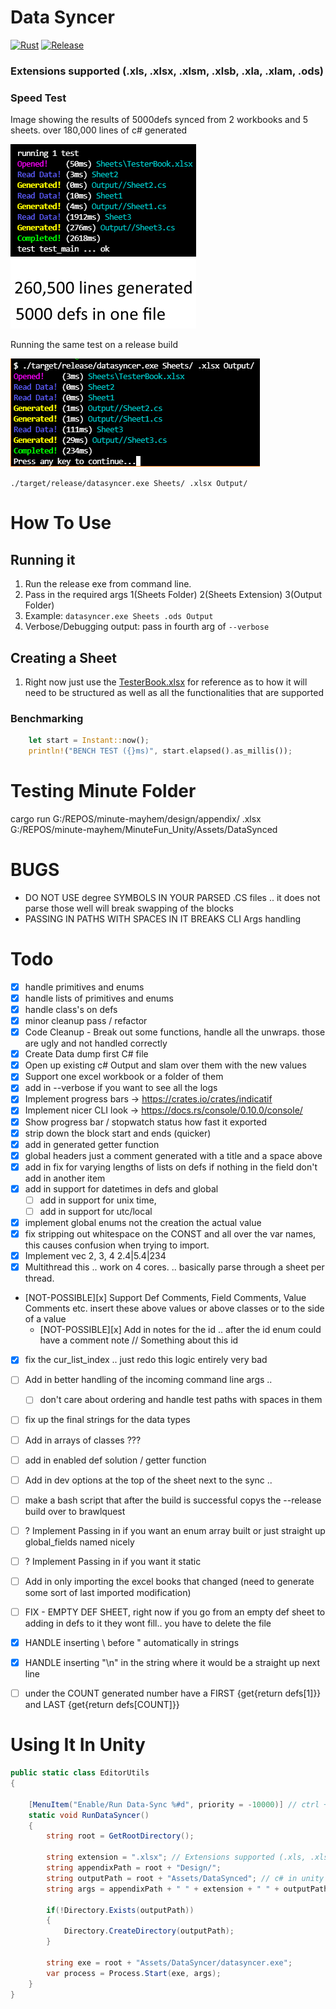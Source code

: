 # Data Syncer
[![Rust](https://github.com/JustinMorritt/DataSyncer/actions/workflows/rust.yml/badge.svg)](https://github.com/JustinMorritt/DataSyncer/actions/workflows/rust.yml)
[![Release](https://github.com/JustinMorritt/DataSyncer/actions/workflows/Release.yml/badge.svg)](https://github.com/JustinMorritt/DataSyncer/actions/workflows/Release.yml)
### Extensions supported (.xls, .xlsx, .xlsm, .xlsb, .xla, .xlam, .ods)

### Speed Test
Image showing the results of 5000defs synced from 2 workbooks and 5 sheets. over 180,000 lines of c# generated

![img](!pics/test5000DefsOneFile.png)

Running the same test on a release build

![img](!pics/release5000DefsOneFile.png)

`./target/release/datasyncer.exe Sheets/ .xlsx Output/`


# How To Use
## Running it
1. Run the release exe from command line.
2. Pass in the required args  1(Sheets Folder) 2(Sheets Extension) 3(Output Folder)
3. Example: `datasyncer.exe Sheets .ods Output`
4. Verbose/Debugging output: pass in fourth arg of `--verbose`
## Creating a Sheet
1. Right now just use the [TesterBook.xlsx](Sheets/TesterBook.xlsx) for reference as to how it will need to be structured as well as all the functionalities that are supported

### Benchmarking
```rust
    let start = Instant::now();
    println!("BENCH TEST ({}ms)", start.elapsed().as_millis());
```

# Testing Minute Folder 
cargo run G:/REPOS/minute-mayhem/design/appendix/ .xlsx G:/REPOS/minute-mayhem/MinuteFun_Unity/Assets/DataSynced

# BUGS
- DO NOT USE degree SYMBOLS IN YOUR PARSED .CS files .. it does not parse those well will break swapping of the blocks
- PASSING IN PATHS WITH SPACES IN IT BREAKS CLI Args handling

# Todo
- [x] handle primitives and enums
- [x] handle lists of primitives and enums
- [x] handle class's on defs
- [x] minor cleanup pass / refactor
- [x] Code Cleanup - Break out some functions, handle all the unwraps. those are ugly and not handled correctly
- [x] Create Data dump first  C# file
- [x] Open up existing c# Output and slam over them with the new values
- [x] Support one excel workbook or a folder of them
- [x] add in --verbose if you want to see all the logs
- [x] Implement progress bars -> https://crates.io/crates/indicatif
- [x] Implement nicer CLI look -> https://docs.rs/console/0.10.0/console/
- [x] Show progress bar / stopwatch status how fast it exported
- [x] strip down the block start and ends (quicker)
- [x] add in generated getter function
- [x] global headers just a comment generated with a title and a space above
- [x] add in fix for varying lengths of lists on defs if nothing in the field don't add in another item
- [x] add in support for datetimes in defs and global
  - [ ] add in support for unix time, 
  - [ ] add in support for utc/local
- [x] implement global enums not the creation the actual value
- [x] fix stripping out whitespace on the CONST and all over the var names, this causes confusion when trying to import.
- [x] Implement vec 2, 3, 4    2.4|5.4|234
- [x] Multithread this .. work on 4 cores. .. basically parse through a sheet per thread.
- [NOT-POSSIBLE][x] Support Def Comments, Field Comments, Value Comments etc. insert these above values or above classes or to the side of a value
  - [NOT-POSSIBLE][x] Add in notes for the id .. after the id enum could have a comment note // Something about this id
- [x] fix the cur_list_index .. just redo this logic entirely very bad
- [ ] Add in better handling of the incoming command line args ..
  - [ ] don't care about ordering and handle test paths with spaces in them
- [ ] fix up the final strings for the data types
- [ ] Add in arrays of classes ???
- [ ] add in enabled def solution / getter function
- [ ] Add in dev options at the top of the sheet next to the sync ..
- [ ] make a bash script that after the build is successful copys the --release build over to brawlquest
- [ ] ? Implement Passing in if you want an enum array built or just straight up global_fields named nicely  
- [ ] ? Implement Passing in if you want it static
- [ ] Add in only importing the excel books that changed (need to generate some sort of last imported modification)
- [ ] FIX - EMPTY DEF SHEET, right now if you go from an empty def sheet to adding in defs to it they wont fill.. you have to delete the file
- [x] HANDLE inserting \ before " automatically in strings
- [x] HANDLE inserting "\n" in the string where it would be a straight up next line
- [ ] under the COUNT generated number have a FIRST {get{return defs[1]}} and LAST {get{return defs[COUNT]}}



# Using It In Unity
```c#
public static class EditorUtils
{

    [MenuItem("Enable/Run Data-Sync %#d", priority = -10000)] // ctrl + shift + d
    static void RunDataSyncer()
    {
        string root = GetRootDirectory();

        string extension = ".xlsx"; // Extensions supported (.xls, .xlsx, .xlsm, .xlsb, .xla, .xlam, .ods)
        string appendixPath = root + "Design/";
        string outputPath = root + "Assets/DataSynced"; // c# in unity
        string args = appendixPath + " " + extension + " " + outputPath;//  + " --verbose";

        if(!Directory.Exists(outputPath))
        {
            Directory.CreateDirectory(outputPath);
        }

        string exe = root + "Assets/DataSyncer/datasyncer.exe";
        var process = Process.Start(exe, args);
    }
}

```